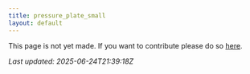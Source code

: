 ```yaml
---
title: pressure_plate_small
layout: default
---
```


This page is not yet made. If you want to contribute please do so [here](https://github.com/CrazyH2/Bigstone/blob/wiki/components/pressure_plate_small.md).

_Last updated: 2025-06-24T21:39:18Z_
